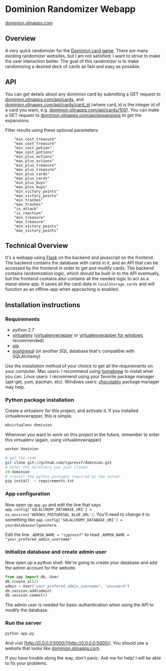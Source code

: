 Dominion Randomizer Webapp
==========================
[dominion.olinapps.com](http://dominion.olinapps.com/)

Overview
--------
A very quick randomizer for the [Dominion card game](http://www.riograndegames.com/games.html?id=278). There are many existing randomizer websites, but I am not satisfied; I want to strive to make the user interaction better. The goal of this randomizer is to make randomizing a desired deck of cards as fast and easy as possible.

API
---
You can get details about any dominion card by submitting a GET request to [dominion.olinapps.com/api/cards](http://dominion.olinapps.com/api/cards), and [dominion.olinapps.com/api/cards/card_id](http://dominion.olinapps.com/api/cards/1) (where card_id is the integer id of a card you want, e.g. [dominion.olinapps.com/api/cards/100](http://dominion.olinapps.com/api/cards/100)). You can make a GET request to [dominion.olinapps.com/api/expansions](http://dominion.olinapps.com/api/expansions) to get the expansions.

Filter results using these optional parameters:

```
    "min_cost_treasure"
    "max_cost_treasure"
    "min_cost_potion"
    "max_cost_potions"
    "min_plus_actions"
    "max_plus_actions"
    "min_plus_treasure"
    "max_plus_treasure"
    "min_plus_cards"
    "max_plus_cards"
    "min_plus_buys"
    "max_plus_buys"
    "min_victory_points"
    "max_victory_points"
    "min_trashes"
    "max_trashes"
    "is_attack"
    "is_reaction"
    "min_treasure"
    "max_treasure"
    "min_victory_points"
    "max_victory_points"
```


Technical Overview
------------------
It's a webapp using [Flask](http://flask.pocoo.org/) on the backend and javascript on the frontend. The backend contains the database with cards in it, and an API that can be accessed by the frontend in order to get and modify cards. The backend contains randomization logic, which should be built-in to the API eventually, but the frontend contains also contains all the needed logic to act as a stand-alone app. It saves all the card-data in `localStorage.cards` and will function as an offline-app when appcaching is enabled.

Installation instructions
-------------------------

### Requirements
*   python 2.7
*   [virtualenv](http://pypi.python.org/pypi/virtualenv) ([virtualenvwrapper](http://virtualenvwrapper.readthedocs.org/en/latest/) or [virtualenvwrapper for windows](https://github.com/davidmarble/virtualenvwrapper-win) recommended)
*   [pip](http://www.pip-installer.org/en/latest/installing.html)
*   [postgresql](http://www.postgresql.org/download/) (or another SQL database that's compatible with SQLAlchemy)


Use the installation method of your choice to get all the requirements on your computer. Mac users: I recommend using [homebrew](http://mxcl.github.com/homebrew/) to install what you can. Linux users: I recommend using your favorite package manager (apt-get, yum, pacman, etc). Windows users: [chocolatey](http://chocolatey.org/) package manager may help.


### Python package installation

Create a virtualenv for this project, and activate it. If you installed virtualenvwrapper, this is simple.

```bash
mkvirtualenv dominion
```

Whenever you want to work on this project in the future, remember to enter this virtualenv (again, using virtualenvwrapper)
```bash
workon dominion
```

```bash
# get the code
git clone git://github.com/cypressf/dominion.git
# enter the directory you just cloned
cd dominion
# install the python packages required by the server
pip install -r requirements.txt
```


### App configuration
Now open up `app.py` and edit the line that says `app.config['SQLALCHEMY_DATABASE_URI'] = os.environ['HEROKU_POSTGRESQL_BLUE_URL']`. You'll need to change it to something like `app.config['SQLALCHEMY_DATABASE_URI'] = yourdatabaseurlgoeshere`.

Edit the line `_ADMIN_NAME = "cypressf"` to read `_ADMIN_NAME = "your_prefered_admin_username"`

### Initialize database and create admin user
Now open up a python shell. We're going to create your database and add the admin account for the website.
```python
from app import db, User
db.create_all()
admin = User("your_prefered_admin_username", "password")
db.session.add(admin)
db.session.commit()
```

The admin user is needed for basic authentication when using the API to modify the database.

### Run the server
```bash
python app.py
````
And visit [http://0.0.0.0:5000/](http://0.0.0.0:5000/). You should see a website that looks like [dominion.olinapps.com](http://dominion.olinapps.com).

If you have trouble along the way, don't panic. Ask me for help! I will be able to fix your problems.
